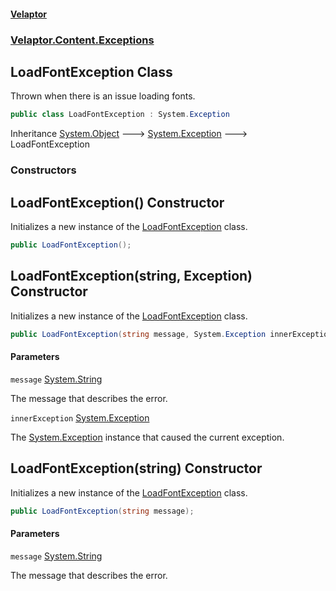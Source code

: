 #### [Velaptor](index.md 'index')
### [Velaptor.Content.Exceptions](Velaptor.Content.Exceptions.md 'Velaptor.Content.Exceptions')

## LoadFontException Class

Thrown when there is an issue loading fonts.

```csharp
public class LoadFontException : System.Exception
```

Inheritance [System.Object](https://docs.microsoft.com/en-us/dotnet/api/System.Object 'System.Object') &#129106; [System.Exception](https://docs.microsoft.com/en-us/dotnet/api/System.Exception 'System.Exception') &#129106; LoadFontException
### Constructors

<a name='Velaptor.Content.Exceptions.LoadFontException.LoadFontException()'></a>

## LoadFontException() Constructor

Initializes a new instance of the [LoadFontException](Velaptor.Content.Exceptions.LoadFontException.md 'Velaptor.Content.Exceptions.LoadFontException') class.

```csharp
public LoadFontException();
```

<a name='Velaptor.Content.Exceptions.LoadFontException.LoadFontException(string,System.Exception)'></a>

## LoadFontException(string, Exception) Constructor

Initializes a new instance of the [LoadFontException](Velaptor.Content.Exceptions.LoadFontException.md 'Velaptor.Content.Exceptions.LoadFontException') class.

```csharp
public LoadFontException(string message, System.Exception innerException);
```
#### Parameters

<a name='Velaptor.Content.Exceptions.LoadFontException.LoadFontException(string,System.Exception).message'></a>

`message` [System.String](https://docs.microsoft.com/en-us/dotnet/api/System.String 'System.String')

The message that describes the error.

<a name='Velaptor.Content.Exceptions.LoadFontException.LoadFontException(string,System.Exception).innerException'></a>

`innerException` [System.Exception](https://docs.microsoft.com/en-us/dotnet/api/System.Exception 'System.Exception')

The [System.Exception](https://docs.microsoft.com/en-us/dotnet/api/System.Exception 'System.Exception') instance that caused the current exception.

<a name='Velaptor.Content.Exceptions.LoadFontException.LoadFontException(string)'></a>

## LoadFontException(string) Constructor

Initializes a new instance of the [LoadFontException](Velaptor.Content.Exceptions.LoadFontException.md 'Velaptor.Content.Exceptions.LoadFontException') class.

```csharp
public LoadFontException(string message);
```
#### Parameters

<a name='Velaptor.Content.Exceptions.LoadFontException.LoadFontException(string).message'></a>

`message` [System.String](https://docs.microsoft.com/en-us/dotnet/api/System.String 'System.String')

The message that describes the error.